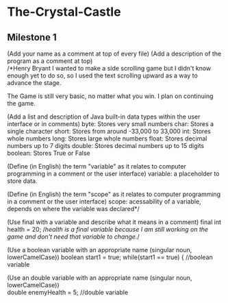 # The-Crystal-Castle

## Milestone 1

(Add your name as a comment at top of every file)
(Add a description of the program as a comment at top)  
/*Henry Bryant
I wanted to make a side scrolling game but I 
didn't know enough yet to do so, so I used the 
text scrolling upward as a way to advance the stage.

The Game is still very basic, no matter what you win.
I plan on continuing the game.

(Add a list and description of Java built-in data types within the user interface or in comments)
byte: Stores very small numbers
char: Stores a single character
short: Stores from around -33,000 to 33,000 
int: Stores whole numbers
long: Stores large whole numbers
float: Stores decimal numbers up to 7 digits
double: Stores decimal numbers up to 15 digits
boolean: Stores True or False

(Define (in English) the term "variable" as it relates to computer programming in a comment or the user interface)
variable: a placeholder to store data.

(Define (in English) the term "scope" as it relates to computer programming in a comment or the user interface)
scope: acessability of a variable, depends on where 
the variable was declared*/

(Use final with a variable and describe what it means in a comment)
final int health = 20;
/*health is a final variable because I am still 
working on the game and don't need that variable to change.*/

(Use a boolean variable with an appropriate name  (singular noun, lowerCamelCase))
boolean start1 = true;
		while(start1 == true) {
   //boolean variable
   
(Use an double variable with an appropriate name (singular noun, lowerCamelCase))   
  double enemyHealth = 5;
//double variable

